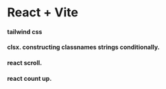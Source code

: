 # React + Vite

#### tailwind css

#### clsx. constructing classnames strings conditionally.

#### react scroll.

#### react count up.
